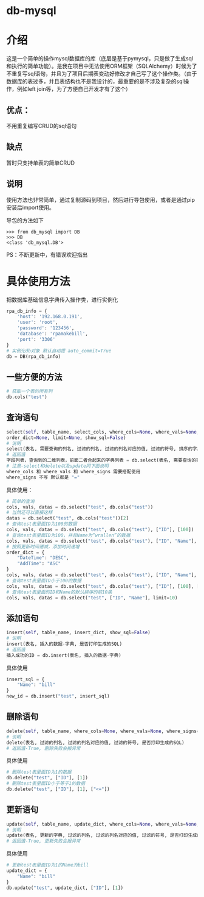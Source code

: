 # db-mysql

# 介绍

这是一个简单的操作mysql数据库的库（底层是基于pymysql，只是做了生成sql和执行的简单功能）。是我在项目中无法使用ORM框架（SQLAlchemy）时候为了不重复写sql语句，并且为了项目后期表变动好修改才自己写了这个操作类。（由于数据库的表过多，并且表结构也不是我设计的，最重要的是不涉及复杂的sql操作，例如left join等，为了方便自己开发才有了这个）

## 优点：

不用重复编写CRUD的sql语句

## 缺点

暂时只支持单表的简单CRUD

## 说明

使用方法也非常简单，通过复制源码到项目，然后进行导包使用，或者是通过pip安装后import使用。

导包的方法如下

```shell
>>> from db_mysql import DB
>>> DB
<class 'db_mysql.DB'>
```



PS：不断更新中，有错误欢迎指出

# 具体使用方法

把数据库基础信息字典传入操作类，进行实例化

```python
rpa_db_info = {
    'host': '192.168.0.191',
    'user': 'root',
    'password': '123456',
    'database': 'rpamakebill',
    'port': '3306'
}
# 实例化db对象 默认自动提 auto_commit=True
db = DB(rpa_db_info)
```

## 一些方便的方法

```python
# 获取一个表的所有列
db.cols("test")
```

## 查询语句

```python
select(self, table_name, select_cols, where_cols=None, where_vals=None, where_signs=None,
order_dict=None, limit=None, show_sql=False)
# 说明
select(表名, 需要查询的列名, 过滤的列名, 过滤的列名对应的值, 过滤的符号, 排序的字典, limit限制数量，是否打印生成的SQL)
# 返回值
字段列表，查询到的二维列表，前面二者合起来的字典列表 = db.select(表名, 需要查询的列名)
# 注意-select和delete以及update同下面说明
where_cols 和 where_vals 和 where_signs 需要搭配使用
where_signs 不写 默认都是 "="
```

具体使用：

```python
# 简单的查询
cols, vals, datas = db.select("test", db.cols("test"))
# 当然还可以直接这样
datas = db.select("test", db.cols("test"))[2]
# 查询test表里面ID为100的数据
cols, vals, datas = db.select("test", db.cols("test"), ["ID"], [100])
# 查询test表里面ID为100，并且Name为“wrallen”的数据
cols, vals, datas = db.select("test", db.cols("test"), ["ID", "Name"], [100, "wrallen"])
# 按照更新时间递减，添加时间递增
order_dict = {
    "DateTime": "DESC",
    "AddTime": "ASC"
}
cols, vals, datas = db.select("test", db.cols("test"), ["ID", "Name"], [100, "wrallen"], order_dict)
# 查询test表里面ID小于100的数据
cols, vals, datas = db.select("test", db.cols("test"), ["ID"], [100], ["<"])
# 查询test表里面的ID和Name的默认排序的前10条
cols, vals, datas = db.select("test", ["ID", "Name"], limit=10)
```

## 添加语句

```python
insert(self, table_name, insert_dict, show_sql=False)
# 说明
insert(表名, 插入的数据-字典, 是否打印生成的SQL)
# 返回值
插入成功的ID = db.insert(表名, 插入的数据-字典)
```

具体使用

```python
insert_sql = {
    "Name": "bill"
}
new_id = db.insert("test", insert_sql)
```

## 删除语句

```python
delete(self, table_name, where_cols=None, where_vals=None, where_signs=None, show_sql=False)
# 说明
delete(表名, 过滤的列名, 过滤的列名对应的值, 过滤的符号, 是否打印生成的SQL)
# 返回值-True, 删除失败会报异常
```

具体使用

```python
# 删除test表里面ID为1的数据
db.delete("test", ["ID"], [1])
# 删除test表里面ID小于等于1的数据
db.delete("test", ["ID"], [1], ["<="])
```

## 更新语句

```python
update(self, table_name, update_dict, where_cols=None, where_vals=None, where_signs=None, show_sql=False)
# 说明
update(表名, 更新的字典, 过滤的列名, 过滤的列名对应的值, 过滤的符号, 是否打印生成的SQL)
# 返回值-True, 更新失败会报异常
```

具体使用

```python
# 更新test表里面ID为1的Name为bill
update_dict = {
    "Name": "bill"
}
db.update("test", update_dict, ["ID"], [1])
```





